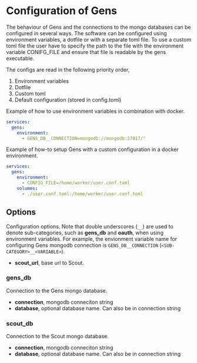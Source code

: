 # Configuration of Gens

The behaviour of Gens and the connections to the mongo databases can be configured in several ways. The software can be configured using environment variables, a dotfile or with a separate toml file. To use a custom toml file the user have to specify the path to the file with the environment variable CONIFG_FILE and ensure that file is readable by the gens executable.

The configs are read in the following priority order,

1.	Environment variables
2.	Dotfile
3.	Custom toml
4.	Default configuration (stored in config.toml)

Example of how to use environment variables in combination with docker.

```yaml
services:
  gens:
    environment:
      - GENS_DB__CONNECTION=mongodb://mongodb:27017/"
```

Example of how-to setup Gens with a custom configuration in a docker environment.

```yaml
services:
  gens:
    environment:
      - CONFIG_FILE=/home/worker/user.conf.toml
    volumes:
      - ./user.conf.toml:/home/worker/user.conf.toml
```

## Options

Configuration options. Note that double underscores (`__`) are used to denote sub-categories, such as **gens_db** and **oauth**, when using environment variables. For example, the envionment variable name for configuring Gens mongodb connection is `GENS_DB__CONNECTION` (`<SUB-CATEGORY>__<VARIABLE>`).

- **scout_url**, base url to Scout.

### gens_db

Connection to the Gens mongo database.

- **connection**, mongodb conneciton string
- **database**, optional database name. Can also be in connection string

### scout_db

Connection to the Scout mongo database.

- **connection**, mongodb conneciton string
- **database**, optional database name. Can also be in connection string

